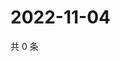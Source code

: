 # 2022-11-04

共 0 条

<!-- BEGIN WEIBO -->
<!-- 最后更新时间 Fri Nov 04 2022 17:15:35 GMT+0800 (China Standard Time) -->

<!-- END WEIBO -->
